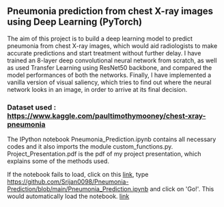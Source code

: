 ## Pneumonia prediction from chest X-ray images using Deep Learning (PyTorch)
 
 The aim of this project is to build a deep learning model to predict pneumonia from chest X-ray images, which would aid radiologists to make accurate predictions and start treatment without further delay.
 I have trained an 8-layer deep convolutional neural network from scratch, as well as used Transfer Learning using ResNet50 backbone, and compared the model performances of both the networks. 
 Finally, I have implemented a vanilla version of visual saliency, which tries to find out where the neural network looks in an image, in order to arrive at its final decision.
 ### Dataset used : https://www.kaggle.com/paultimothymooney/chest-xray-pneumonia
 
The IPython notebook Pneumonia_Prediction.ipynb contains all necessary codes and it also imports the module custom_functions.py. 
Project_Presentation.pdf is the pdf of my project presentation, which explains some of the methods used.

If the notebook fails to load, click on this [link](https://nbviewer.org/), type https://github.com/Srijan0098/Pneumonia-Prediction/blob/main/Pneumonia_Prediction.ipynb and click on 'Go!'. This would automatically load the notebook.
[link](https://nbviewer.org/github/Srijan0098/Pneumonia-Prediction/blob/main/Pneumonia_Prediction.ipynb)
 

